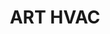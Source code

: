 ---
image: /assets/Manjula.jpg
title: ART HVAC
summary: ART HVAC

phone: (609) 903-9872

rank: 1
---